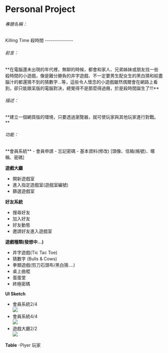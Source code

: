 Personal Project
==============
<h6>專題名稱：</h6>
Killing Time 殺時間
--------------

<h6>前言：</h6>
**在電腦還未出現的年代裡，無聊的時候，都會和家人、兄弟姊妹或朋友找一些殺時間的小遊戲，像是難分勝負的井字遊戲、不一定要男生配女生的黑白猜和絞盡腦汁的都還猜不到的猜數字...等，這些令人懷念的小遊戲雖然偶爾會在網路上看到，卻只能跟呆版的電腦對決，總覺得不是那麼得過癮，於是殺時間誕生了!!!**

<h6>描述：</h6>
**建立一個網頁版的環境，只要透過瀏覽器，就可使玩家與其他玩家進行對戰。**

<h6>功能：</h6>
**會員系統**
- 會員申請
- 忘記密碼
- 基本資料(修改) [頭像、信箱(帳號)、暱稱、密碼]

**遊戲大廳**
- 開新遊戲室
- 進入指定遊戲室(遊戲室編號)
- 篩選遊戲室

**好友系統**
- 搜尋好友
- 加入好友
- 好友動態
- 邀請好友進入遊戲室

**遊戲種類(發想中...)**
- 井字遊戲(Tic Tac Toe)
- 猜數字 (Bulls & Cows)
- 拳類遊戲(剪刀石頭布/黑白猜....)
- 桌上曲棍
- 蛋蛋堂
- 終極密碼

**UI Sketch**
- 會員系統2/4 <br> <img src="https://github.com/sherlockmax/killingtime/blob/master/doc/UI%20sketch/%E6%9C%83%E5%93%A1%E7%B3%BB%E7%B5%B11_2.png">
- 會員系統4/4 <br> <img src="https://github.com/sherlockmax/killingtime/blob/master/doc/UI%20sketch/%E6%9C%83%E5%93%A1%E7%B3%BB%E7%B5%B12_2.png">
- 遊戲大廳2/2 <br> <img src="https://github.com/sherlockmax/PersonalProject/blob/master/UI%20sketch/%E9%81%8A%E6%88%B2%E5%A4%A7%E5%BB%B31_2.png">


**Table**
-Plyer 玩家
